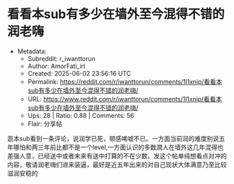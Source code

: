 # 看看本sub有多少在墙外至今混得不错的润老嗨

- Metadata:
  - Subreddit: r_iwanttorun
  - Author: AmorFati_irl
  - Created: 2025-06-02 23:56:16 UTC
  - Permalink: https://reddit.com/r/iwanttorun/comments/1l1xnip/看看本sub有多少在墙外至今混得不错的润老嗨/
  - URL: https://www.reddit.com/r/iwanttorun/comments/1l1xnip/看看本sub有多少在墙外至今混得不错的润老嗨/
  - Ups: 28 | Ratio: 0.88 | Comments: 56
  - Flair: 分享帖


逛本sub看到一条评论，说润学已死，顿感唏嘘不已。一方面当前润的难度别说五年哪怕和两三年前比都不是一个level,一方面认识的多数潤人在墙外这几年混得也差强人意，已经送中或者未来有送中打算的不在少数。发这个帖单纯想看点对冲的内容，敬请润老嗨们进来装逼，最好是近五年出来的对自己现状大体满意乃至比较滋润安稳的

